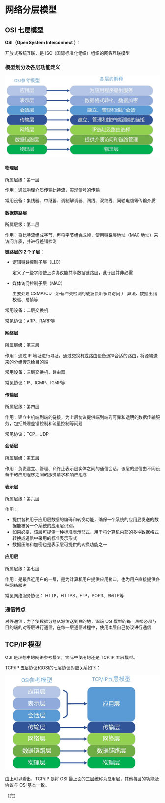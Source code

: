 # 网络分层模型

## OSI 七层模型

**OSI（Open System Interconnect ）**：

开放式系统互联，是 ISO（国际标准化组织）组织的网络互联模型

### 模型划分及各层功能定义

![OSI](../network/images/OSI.jpg)

#### 物理层

所属层级：第一层

作用：通过物理介质传输比特流，实现信号的传输

常用设备：集线器、中继器、调制解调器、网线、双绞线、同轴电缆等传输介质

#### 数据链路层

所属层级：第二层

作用：将比特流组成字节，再将字节组合成帧，使用链路层地址（MAC 地址）来访问介质，并进行差错检测

**链路层的 2 个子层**：

+ 逻辑链路控制子层（LLC）

  定义了一些字段使上次协议能共享数据链路层，此子层并非必需

+ 媒体访问控制子层（MAC）

  主要处理 CSMA/CD（带有冲突检测的载波侦听多路访问 ） 算法、数据出错校验、成帧等

常用设备：二层交换机

常见协议：ARP、RARP等

#### 网络层

所属层级：第三层

作用：通过 IP 地址进行寻址，通过交换机或路由设备选择合适的路由，将源端送来的分组传送给目的端

常用设备：三层交换机、路由器

常见协议：IP、ICMP、IGMP等

#### 传输层

所属层级：第四层

作用：建立主机端到端的链接，为上层协议提供端到端的可靠和透明的数据传输服务，包括处理差错控制和流量控制等问题

常见协议：TCP、UDP

#### 会话层

所属层级：第五层

作用：负责建立、管理、和终止表示层实体之间的通信会话，该层的通信由不同设备中的应用程序之间的服务请求和响应组成

#### 表示层

所属层级：第六层

作用：

+ 提供各种用于应用层数据的编码和转换功能，确保一个系统的应用层发送的数据能被另一个系统的应用层识别。
+ 如果必要，该层可提供一种标准表示形式，用于将计算机内部的多种数据格式转换成通信中采用的标准表示形式
+ 数据压缩和加密也是表示层可提供的转换功能之一

#### 应用层

所属层级：第七层

作用：是最靠近用户的一层，是为计算机用户提供应用接口，也为用户直接提供各种网络服务 

常见网络服务协议： HTTP，HTTPS，FTP，POP3、SMTP等 
### 通信特点

对等通信：为了使数据分组从源传送到目的地，源端 OSI 模型的每一层都必须与目的端的对等层进行通信，在每一层通信过程中，使用本层自己协议进行通信 


## TCP/IP 模型

OSI  是理想中的网络参考模型，实际中使用的还是 TCP/IP 五层模型。

 TCP/IP 五层协议和OSI的七层协议对应关系如下：

![tcp](../network/images/tcp-osi.jpg)

由上可以看出，TCP/IP 是将 OSI 最上面的三层统称为应用层，其他每层的功能及协议与 OSI 基本一致。

（完）